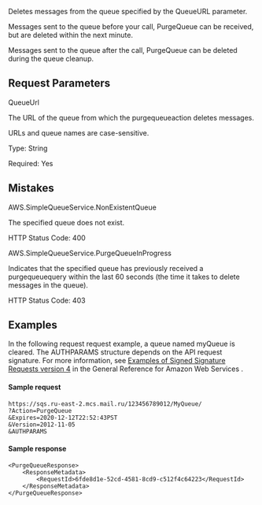 Deletes messages from the queue specified by the QueueURL parameter.

Messages sent to the queue before your call, PurgeQueue can be received, but are deleted within the next minute.

Messages sent to the queue after the call, PurgeQueue can be deleted during the queue cleanup.

## Request Parameters

QueueUrl

The URL of the queue from which the purgequeueaction deletes messages.

URLs and queue names are case-sensitive.

Type: String

Required: Yes

## Mistakes

AWS.SimpleQueueService.NonExistentQueue

The specified queue does not exist.

HTTP Status Code: 400

AWS.SimpleQueueService.PurgeQueueInProgress

Indicates that the specified queue has previously received a purgequeuequery within the last 60 seconds (the time it takes to delete messages in the queue).

HTTP Status Code: 403

## Examples

In the following request request example, a queue named myQueue is cleared. The AUTHPARAMS structure depends on the API request signature. For more information, see [Examples of Signed Signature Requests version 4](https://docs.aws.amazon.com/general/latest/gr/sigv4-signed-request-examples.html) in the General Reference for Amazon Web Services .

#### Sample request

```
https://sqs.ru-east-2.mcs.mail.ru/123456789012/MyQueue/
?Action=PurgeQueue
&Expires=2020-12-12T22:52:43PST
&Version=2012-11-05
&AUTHPARAMS
```

#### Sample response

```
<PurgeQueueResponse>
    <ResponseMetadata>
        <RequestId>6fde8d1e-52cd-4581-8cd9-c512f4c64223</RequestId>
    </ResponseMetadata>
</PurgeQueueResponse>
```
